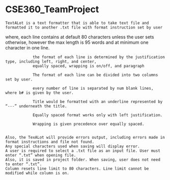 # CSE360_TeamProject

  	TextALot is a text formatter that is able to take text file and formatted it to another .txt file with format instruction set by user 
  where, 
				each line contains at default 80 characters unless the user sets otherwise, 
				however the max length is 95 words and at minimum one character in one line.

				the format of each line is determined by the justification type, including left, right, and center, 
				equally spaced, wrapping is on/off, and paragraph 

				The format of each line can be divided into two columns set by user.

				every number of line is separated by num blank lines, where b# is given by the user.

				Title would be formatted with an underline represented by “---” underneath the title.

				Equally spaced format works only with left justification.

				Wrapping is given precedence over equally spaced.  

	
	Also, the TexALot will provide errors output, including errors made in format instructions and file not found. 
	Any special characters used when saving will display error.
	A user is required to select a .txt file as an input file. User must enter “.txt” when opening file. 
	Also, it is saved in project folder. When saving, user does not need to enter “.txt”. 
	Column resets line limit to 80 characters. Line limit cannot be modified while column is on. 
